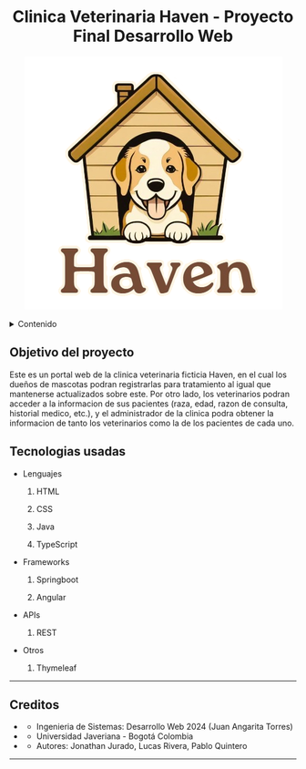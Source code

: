 <h1 align="center">
  Clinica Veterinaria Haven - Proyecto Final Desarrollo Web 
</h1>

<p align="center">
  <img src="https://github.com/QuinteroEP/HavenClinic/blob/main/documentacion/Logo.png" alt="Logo de Haven"/>
</p>

<details>
  <summary>Contenido</summary>
  <ol>
    <li>
      <a href="#Objetivo-del-proyecto">Objetivo</a>
    </li>
    <li>
      <a href="#Tecnologias-usadas">Tecnologias usadas</a>
    </li>
     <li>
      <a href="#Creditos">Creditos</a>
    </li
  </ol>
</details>

## Objetivo del proyecto
Este es un portal web de la clinica veterinaria ficticia Haven, en el cual los dueños de mascotas podran registrarlas para tratamiento al igual que mantenerse actualizados sobre este. Por otro lado, los veterinarios podran acceder a la informacion de sus pacientes (raza, edad, razon de consulta, historial medico, etc.), y el administrador de la clinica podra obtener la informacion de tanto los veterinarios como la de los pacientes de cada uno.

## Tecnologias usadas

 <ul>
   <li>
     <p>Lenguajes</p>
     <ol>
       <li>
         <p>HTML</p>
       </li>
       <li>
         <p>CSS</p>
       </li>
        <li>
         <p>Java</p>
       </li>
        <li>
         <p>TypeScript</p>
       </li>
     </ol>
   </li>
    <li>
      <p>Frameworks</p>
      <ol>
         <li>
         <p>Springboot</p>
        </li>
        <li>
          <p>Angular</p>
        </li>
     </ol>
    </li>
   <li>
      <p>APIs</p>
      <ol>
       <li>
         <p>REST</p>
       </li>
     </ol>
    </li>
   <li>
      <p>Otros</p>
      <ol>
       <li>
         <p>Thymeleaf</p>
       </li>
     </ol>
    </li>
  </ul>

* ****
## Creditos
* * Ingenieria de Sistemas: Desarrollo Web 2024 (Juan Angarita Torres) <br/>
* * Universidad Javeriana - Bogotá Colombia <br/>
* * Autores: Jonathan Jurado, Lucas Rivera, Pablo Quintero<br/>
* ****
